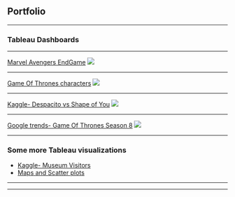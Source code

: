 ## Portfolio

---

### Tableau Dashboards 
---
[Marvel Avengers EndGame](https://public.tableau.com/profile/shivamahirao#!/vizhome/Marvel-AvengersEndgame/Dashboard1)
<img src="images/dummy_thumbnail.jpg?raw=true"/>

---
[Game Of Thrones characters](https://public.tableau.com/profile/shivamahirao#!/vizhome/GOTallcharactersAnalysis/Dashboard3)
<img src="images/dummy_thumbnail.jpg?raw=true"/>

---
[Kaggle- Despacito vs Shape of You](https://public.tableau.com/profile/shivamahirao#!/vizhome/DespacitovsShapeofYouwhogotmoreviews/DespacitovsShapeofyou)
<img src="images/dummy_thumbnail.jpg?raw=true"/>

---
[Google trends- Game Of Thrones Season 8](https://public.tableau.com/profile/shivamahirao#!/vizhome/GameofthronesSeason8GoogleSearchesjan-april2019/GameofThrones)
<img src="images/dummy_thumbnail.jpg?raw=true"/>

---

### Some more Tableau visualizations

- [Kaggle- Museum Visitors](https://public.tableau.com/profile/shivamahirao#!/vizhome/Kaggle-MuseumVisitorsDashboard/MusueumDashboard)
- [Maps and Scatter plots](https://public.tableau.com/profile/shivamahirao#!/vizhome/Dashboard-MapsandScatterplots_15544051999590/Dashboard1)

---




---

